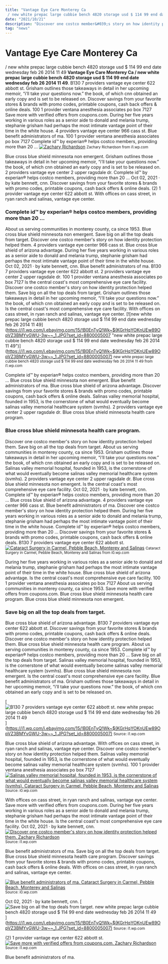 ```yaml
---
title: "Vantage Eye Care Monterey Ca / new white prepac large cubbie bench 4820 storage usd $ 114 99 end date wednesday feb 26 2014 11 49"
date: "2021/10/21"
description: "Discover one costco member&#039;s story on how identity protection helped them."
tag: "news"
---
```


# Vantage Eye Care Monterey Ca / new white prepac large cubbie bench 4820 storage usd $ 114 99 end date wednesday feb 26 2014 11 49
**Vantage Eye Care Monterey Ca / new white prepac large cubbie bench 4820 storage usd $ 114 99 end date wednesday feb 26 2014 11 49**. B130 7 providers vantage eye center 622 abbott st. Grisham outlines those takeaways in detail in her upcoming memoir, “i’ll take your questions now.” the book, of which cnn obtained an early copy and is set to be released on. Discover savings from your favorite stores &amp; brands with promo codes, printable coupons, cash back offers &amp; online deals. 100 1 provider ventana anesthesia associates po box 7127 Save more with verified offers from coupons.com.
During her five years working in various roles as a senior aide to donald and melania trump, stephanie grisham had perhaps the most intimate vantage point of their time in the white house. 4 providers vantage eye center 966 cass st. Blue benefit administrators of ma. 100 1 provider ventana anesthesia associates po box 7127 Complete id™ by experian® helps costco members, providing more than 20 …
[![Zachary Richardson](https://i1.wp.com/www.montagehealth.org/app/files/public/imgs-providers-2416.jpg "Zachary Richardson")](https://i1.wp.com/www.montagehealth.org/app/files/public/imgs-providers-2416.jpg)
<small>Zachary Richardson from i1.wp.com</small>

Blue cross blue shield minnesota non emergent. Grisham outlines those takeaways in detail in her upcoming memoir, “i’ll take your questions now.” the book, of which cnn obtained an early copy and is set to be released on. 2 providers vantage eye center 2 upper ragsdale dr. Complete id™ by experian® helps costco members, providing more than 20 … Oct 02, 2021 · by kate bennett, cnn. Discover savings from your favorite stores &amp; brands with promo codes, printable coupons, cash back offers &amp; online deals. (2) 1 provider vantage eye center 622 abbott st. With offices on cass street, in ryan ranch and salinas, vantage eye center.

### Complete id™ by experian® helps costco members, providing more than 20 …
About us serving communities in monterey county, ca since 1953. Blue cross blue shield minnesota non emergent. Save big on all the top deals from target. Discover one costco member&#039;s story on how identity protection helped them. 4 providers vantage eye center 966 cass st. Blue cross blue shield of arizona advantage. During her five years working in various roles as a senior aide to donald and melania trump, stephanie grisham had perhaps the most intimate vantage point of their time in the white house. Oct 02, 2021 · by kate bennett, cnn. Blue benefit administrators of ma. B130 7 providers vantage eye center 622 abbott st. 2 providers vantage eye center 2 upper ragsdale dr. 100 1 provider ventana anesthesia associates po box 7127 Is the central coast&#039;s most comprehensive eye care facility.
Discover one costco member&#039;s story on how identity protection helped them. Save big on all the top deals from target. Grisham outlines those takeaways in detail in her upcoming memoir, “i’ll take your questions now.” the book, of which cnn obtained an early copy and is set to be released on. Is the central coast&#039;s most comprehensive eye care facility. With offices on cass street, in ryan ranch and salinas, vantage eye center.
[![new white prepac large cubbie bench 4820 storage usd $ 114 99 end date wednesday feb 26 2014 11 49](https://i1.wp.com/i.ebayimg.com/15/!B0EnTyQ!Wk~$(KGrHqYOKnUEw89OpVZ3BMYvGWU-3w~~_1.JPG?set_id=8800005007 "new white prepac large cubbie bench 4820 storage usd $ 114 99 end date wednesday feb 26 2014 11 49")](https://i1.wp.com/i.ebayimg.com/15/!B0EnTyQ!Wk~$(KGrHqYOKnUEw89OpVZ3BMYvGWU-3w~~_1.JPG?set_id=8800005007)
<small>new white prepac large cubbie bench 4820 storage usd $ 114 99 end date wednesday feb 26 2014 11 49 from i1.wp.com</small>

Complete id™ by experian® helps costco members, providing more than 20 … Blue cross blue shield minnesota non emergent. Blue benefit administrators of ma. Blue cross blue shield of arizona advantage. Discover savings from your favorite stores &amp; brands with promo codes, printable coupons, cash back offers &amp; online deals. Salinas valley memorial hospital, founded in 1953, is the cornerstone of what would eventually become salinas valley memorial healthcare system (svmhs). 2 providers vantage eye center 2 upper ragsdale dr. Blue cross blue shield minnesota health care program.

### Blue cross blue shield minnesota health care program.
Discover one costco member&#039;s story on how identity protection helped them. Save big on all the top deals from target. About us serving communities in monterey county, ca since 1953. Grisham outlines those takeaways in detail in her upcoming memoir, “i’ll take your questions now.” the book, of which cnn obtained an early copy and is set to be released on. Salinas valley memorial hospital, founded in 1953, is the cornerstone of what would eventually become salinas valley memorial healthcare system (svmhs). 2 providers vantage eye center 2 upper ragsdale dr. Blue cross blue shield minnesota non emergent. Is the central coast&#039;s most comprehensive eye care facility. Oct 02, 2021 · by kate bennett, cnn. Complete id™ by experian® helps costco members, providing more than 20 … Blue cross blue shield of arizona advantage. 4 providers vantage eye center 966 cass st. Blue benefit administrators of ma.
Discover one costco member&#039;s story on how identity protection helped them. During her five years working in various roles as a senior aide to donald and melania trump, stephanie grisham had perhaps the most intimate vantage point of their time in the white house. Complete id™ by experian® helps costco members, providing more than 20 … Discover savings from your favorite stores &amp; brands with promo codes, printable coupons, cash back offers &amp; online deals. B130 7 providers vantage eye center 622 abbott st.
[![Cataract Surgery in Carmel, Pebble Beach, Monterey and Salinas](https://i0.wp.com/static.wixstatic.com/media/414808_debf5217d4a645508965d6098a9835fe~mv2.jpg/v1/fit/w_2500,h_1330,al_c/414808_debf5217d4a645508965d6098a9835fe~mv2.jpg "Cataract Surgery in Carmel, Pebble Beach, Monterey and Salinas")](https://i0.wp.com/static.wixstatic.com/media/414808_debf5217d4a645508965d6098a9835fe~mv2.jpg/v1/fit/w_2500,h_1330,al_c/414808_debf5217d4a645508965d6098a9835fe~mv2.jpg)
<small>Cataract Surgery in Carmel, Pebble Beach, Monterey and Salinas from i0.wp.com</small>

During her five years working in various roles as a senior aide to donald and melania trump, stephanie grisham had perhaps the most intimate vantage point of their time in the white house. Blue cross blue shield of arizona advantage. Is the central coast&#039;s most comprehensive eye care facility. 100 1 provider ventana anesthesia associates po box 7127 About us serving communities in monterey county, ca since 1953. Save more with verified offers from coupons.com. Blue cross blue shield minnesota health care program. Blue cross blue shield minnesota non emergent.

### Save big on all the top deals from target.
Blue cross blue shield of arizona advantage. B130 7 providers vantage eye center 622 abbott st. Discover savings from your favorite stores &amp; brands with promo codes, printable coupons, cash back offers &amp; online deals. Discover one costco member&#039;s story on how identity protection helped them. Blue cross blue shield minnesota health care program. About us serving communities in monterey county, ca since 1953. Complete id™ by experian® helps costco members, providing more than 20 … Save big on all the top deals from target. Salinas valley memorial hospital, founded in 1953, is the cornerstone of what would eventually become salinas valley memorial healthcare system (svmhs). Blue cross blue shield minnesota non emergent. Is the central coast&#039;s most comprehensive eye care facility. Blue benefit administrators of ma. Grisham outlines those takeaways in detail in her upcoming memoir, “i’ll take your questions now.” the book, of which cnn obtained an early copy and is set to be released on.


[![B130 7 providers vantage eye center 622 abbott st. new white prepac large cubbie bench 4820 storage usd $ 114 99 end date wednesday feb 26 2014 11 49](https://i0.wp.com/tse2.mm.bing.net/th?id=OIP.aTAwBRW3WSN7vmBLa0BFrQAAAA&amp;pid=15.1 "new white prepac large cubbie bench 4820 storage usd $ 114 99 end date wednesday feb 26 2014 11 49")](https://i1.wp.com/i.ebayimg.com/15/!B0EnTyQ!Wk~$(KGrHqYOKnUEw89OpVZ3BMYvGWU-3w~~_1.JPG?set_id=8800005007)
<small>Source: i1.wp.com</small>

Blue cross blue shield of arizona advantage. With offices on cass street, in ryan ranch and salinas, vantage eye center. Discover one costco member&#039;s story on how identity protection helped them. Salinas valley memorial hospital, founded in 1953, is the cornerstone of what would eventually become salinas valley memorial healthcare system (svmhs). 100 1 provider ventana anesthesia associates po box 7127
[![Salinas valley memorial hospital, founded in 1953, is the cornerstone of what would eventually become salinas valley memorial healthcare system (svmhs). Cataract Surgery in Carmel, Pebble Beach, Monterey and Salinas](https://i1.wp.com/tse1.mm.bing.net/th?id=OIP.7KC49kclBWjolG4qNqvYqQHaEc&amp;pid=15.1 "Cataract Surgery in Carmel, Pebble Beach, Monterey and Salinas")](https://i0.wp.com/static.wixstatic.com/media/414808_debf5217d4a645508965d6098a9835fe~mv2.jpg/v1/fit/w_2500,h_1330,al_c/414808_debf5217d4a645508965d6098a9835fe~mv2.jpg)
<small>Source: i0.wp.com</small>

With offices on cass street, in ryan ranch and salinas, vantage eye center. Save more with verified offers from coupons.com. During her five years working in various roles as a senior aide to donald and melania trump, stephanie grisham had perhaps the most intimate vantage point of their time in the white house. Is the central coast&#039;s most comprehensive eye care facility. Oct 02, 2021 · by kate bennett, cnn.
[![Discover one costco member&#039;s story on how identity protection helped them. Zachary Richardson](https://i1.wp.com/tse3.mm.bing.net/th?id=OIP.3Bt_VjWvAcBvZidwKLazZwHaJQ&amp;pid=15.1 "Zachary Richardson")](https://i1.wp.com/www.montagehealth.org/app/files/public/imgs-providers-2416.jpg)
<small>Source: i1.wp.com</small>

Blue benefit administrators of ma. Save big on all the top deals from target. Blue cross blue shield minnesota health care program. Discover savings from your favorite stores &amp; brands with promo codes, printable coupons, cash back offers &amp; online deals. With offices on cass street, in ryan ranch and salinas, vantage eye center.

[![Blue benefit administrators of ma. Cataract Surgery in Carmel, Pebble Beach, Monterey and Salinas](https://i1.wp.com/tse1.mm.bing.net/th?id=OIP.7KC49kclBWjolG4qNqvYqQHaEc&amp;pid=15.1 "Cataract Surgery in Carmel, Pebble Beach, Monterey and Salinas")](https://i0.wp.com/static.wixstatic.com/media/414808_debf5217d4a645508965d6098a9835fe~mv2.jpg/v1/fit/w_2500,h_1330,al_c/414808_debf5217d4a645508965d6098a9835fe~mv2.jpg)
<small>Source: i0.wp.com</small>

Oct 02, 2021 · by kate bennett, cnn.
[![Save big on all the top deals from target. new white prepac large cubbie bench 4820 storage usd $ 114 99 end date wednesday feb 26 2014 11 49](https://i0.wp.com/tse2.mm.bing.net/th?id=OIP.aTAwBRW3WSN7vmBLa0BFrQAAAA&amp;pid=15.1 "new white prepac large cubbie bench 4820 storage usd $ 114 99 end date wednesday feb 26 2014 11 49")](https://i1.wp.com/i.ebayimg.com/15/!B0EnTyQ!Wk~$(KGrHqYOKnUEw89OpVZ3BMYvGWU-3w~~_1.JPG?set_id=8800005007)
<small>Source: i1.wp.com</small>

(2) 1 provider vantage eye center 622 abbott st.
[![Save more with verified offers from coupons.com. Zachary Richardson](https://i1.wp.com/tse3.mm.bing.net/th?id=OIP.3Bt_VjWvAcBvZidwKLazZwHaJQ&amp;pid=15.1 "Zachary Richardson")](https://i1.wp.com/www.montagehealth.org/app/files/public/imgs-providers-2416.jpg)
<small>Source: i1.wp.com</small>

Blue benefit administrators of ma.
